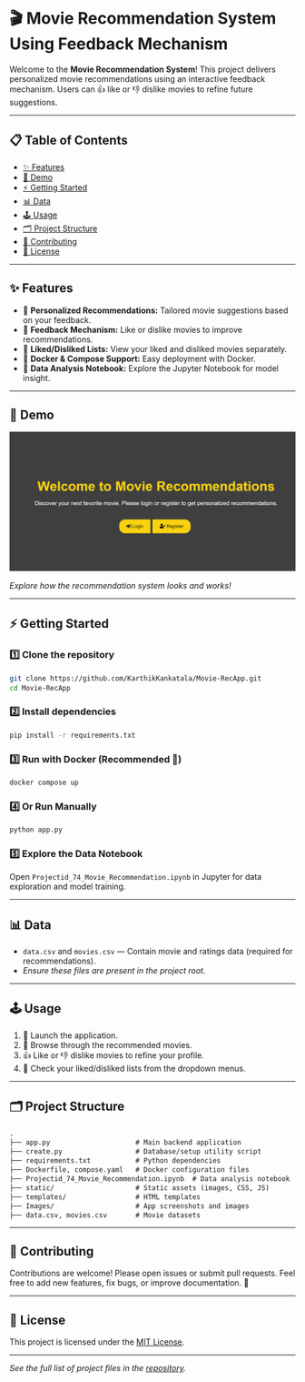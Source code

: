# 🎬 Movie Recommendation System Using Feedback Mechanism

Welcome to the **Movie Recommendation System**! This project delivers personalized movie recommendations using an interactive feedback mechanism. Users can 👍 like or 👎 dislike movies to refine future suggestions.

---

## 📋 Table of Contents

- [✨ Features](#-features)
- [🚀 Demo](#-demo)
- [⚡ Getting Started](#-getting-started)
- [📊 Data](#-data)
- [🕹️ Usage](#-usage)
- [🗂️ Project Structure](#-project-structure)
- [🤝 Contributing](#-contributing)
- [🪪 License](#-license)

---

## ✨ Features

- 🎯 **Personalized Recommendations:** Tailored movie suggestions based on your feedback.
- 🔄 **Feedback Mechanism:** Like or dislike movies to improve recommendations.
- 📜 **Liked/Disliked Lists:** View your liked and disliked movies separately.
- 🐳 **Docker & Compose Support:** Easy deployment with Docker.
- 📒 **Data Analysis Notebook:** Explore the Jupyter Notebook for model insight.

---

## 🚀 Demo

![App Screenshot](Images/App_Interface.png)

_Explore how the recommendation system looks and works!_

---

## ⚡ Getting Started

### 1️⃣ Clone the repository

```bash
git clone https://github.com/KarthikKankatala/Movie-RecApp.git
cd Movie-RecApp
```

### 2️⃣ Install dependencies

```bash
pip install -r requirements.txt
```

### 3️⃣ Run with Docker (Recommended 🐳)

```bash
docker compose up
```

### 4️⃣ Or Run Manually

```bash
python app.py
```

### 5️⃣ Explore the Data Notebook

Open `Projectid_74_Movie_Recommendation.ipynb` in Jupyter for data exploration and model training.

---

## 📊 Data

- `data.csv` and `movies.csv` — Contain movie and ratings data (required for recommendations).
- _Ensure these files are present in the project root._

---

## 🕹️ Usage

1. 🚦 Launch the application.
2. 🎥 Browse through the recommended movies.
3. 👍 Like or 👎 dislike movies to refine your profile.
4. 📂 Check your liked/disliked lists from the dropdown menus.

---

## 🗂️ Project Structure

```
.
├── app.py                     # Main backend application
├── create.py                  # Database/setup utility script
├── requirements.txt           # Python dependencies
├── Dockerfile, compose.yaml   # Docker configuration files
├── Projectid_74_Movie_Recommendation.ipynb  # Data analysis notebook
├── static/                    # Static assets (images, CSS, JS)
├── templates/                 # HTML templates
├── Images/                    # App screenshots and images
├── data.csv, movies.csv       # Movie datasets
```

---

## 🤝 Contributing

Contributions are welcome! Please open issues or submit pull requests.
Feel free to add new features, fix bugs, or improve documentation. 🌱

---

## 🪪 License

This project is licensed under the [MIT License](LICENSE).

---

_See the full list of project files in the [repository](https://github.com/KarthikKankatala/Movie-RecApp/tree/main/)._
